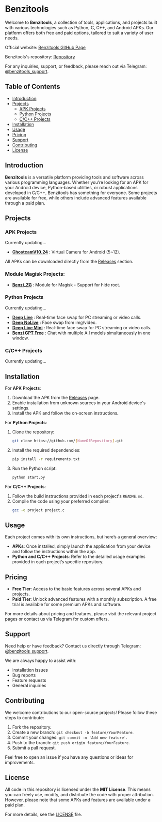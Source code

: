 
# Benzitools

Welcome to **Benzitools**, a collection of tools, applications, and projects built with various technologies such as Python, C, C++, and Android APKs. Our platform offers both free and paid options, tailored to suit a variety of user needs.

Official website: [Benzitools GitHub Page](https://benzitools.github.io/)

Benzitools's repository: [Repository](https://github.com/benzitools/benzitools.github.io)

For any inquiries, support, or feedback, please reach out via Telegram: [@benzitools_support](https://t.me/benzitools_support).

## Table of Contents
- [Introduction](#introduction)
- [Projects](#projects)
  - [APK Projects](#apk-projects)
  - [Python Projects](#python-projects)
  - [C/C++ Projects](#cc-projects)
- [Installation](#installation)
- [Usage](#usage)
- [Pricing](#pricing)
- [Support](#support)
- [Contributing](#contributing)
- [License](#license)

## Introduction

**Benzitools** is a versatile platform providing tools and software across various programming languages. Whether you're looking for an APK for your Android device, Python-based utilities, or robust applications developed in C/C++, Benzitools has something for everyone. Some projects are available for free, while others include advanced features available through a paid plan.

## Projects

### APK Projects
Currently updating...
- **[GhostcamV10.24](https://github.com/benzitools/GhostCam)** : Virtual Camera for Android (5~12).

  
All APKs can be downloaded directly from the [Releases](https://github.com/benzitools/benzitools.github.io/releases) section.

### Module Magisk Projects:

- **[Benzi_ZG](https://github.com/benzitools/Benzi_ZG)** :  Module for Magisk - Support for hide root.

### Python Projects
Currently updating...
- **[Deep Live](https://github.com/benzitools/DeepLive.V10.24)** : Real-time face swap for PC streaming or video calls.
- **[Deep NoLive](https://github.com/benzitools/DeepNoLive.V10.24)** : Face swap from img/video.
- **[Deep Live Mini](https://github.com/benzitools/DeepLiveMini.V10.24)** : Real-time face swap for PC streaming or video calls.
- **[Benzi GPT Free](https://github.com/benzitools/Benzi-GPT-Free)** : Chat with multiple A.I models simultaneously in one window.

### C/C++ Projects
Currently updating...

## Installation

For **APK Projects**:
1. Download the APK from the [Releases](https://github.com/benzitools/benzitools.github.io/releases) page.
2. Enable installation from unknown sources in your Android device's settings.
3. Install the APK and follow the on-screen instructions.

For **Python Projects**:
1. Clone the repository: 
   ```bash
   git clone https://github.com/[NameOfRepository].git
   ```
2. Install the required dependencies:
   ```bash
   pip install -r requirements.txt
   ```
3. Run the Python script:
   ```bash
   python start.py
   ```

For **C/C++ Projects**:
1. Follow the build instructions provided in each project's `README.md`.
2. Compile the code using your preferred compiler:
   ```bash
   gcc -o project project.c
   ```

## Usage

Each project comes with its own instructions, but here’s a general overview:
- **APKs**: Once installed, simply launch the application from your device and follow the instructions within the app.
- **Python and C/C++ Projects**: Refer to the detailed usage examples provided in each project’s specific repository.

## Pricing

- **Free Tier**: Access to the basic features across several APKs and projects.
- **Paid Tier**: Unlock advanced features with a monthly subscription. A free trial is available for some premium APKs and software.

For more details about pricing and features, please visit the relevant project pages or contact us via Telegram for custom offers.

## Support

Need help or have feedback? Contact us directly through Telegram: [@benzitools_support](https://t.me/benzitools_support).

We are always happy to assist with:
- Installation issues
- Bug reports
- Feature requests
- General inquiries

## Contributing

We welcome contributions to our open-source projects! Please follow these steps to contribute:

1. Fork the repository.
2. Create a new branch: `git checkout -b feature/YourFeature`.
3. Commit your changes: `git commit -m 'Add new feature'`.
4. Push to the branch: `git push origin feature/YourFeature`.
5. Submit a pull request.

Feel free to open an issue if you have any questions or ideas for improvements.

## License

All code in this repository is licensed under the **MIT License**. This means you can freely use, modify, and distribute the code with proper attribution. However, please note that some APKs and features are available under a paid plan.

For more details, see the [LICENSE](LICENSE) file.
